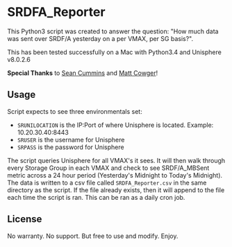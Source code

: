 # SRDFA_Reporter

This Python3 script was created to answer the question: "How much data was sent over SRDF/A yesterday on a per VMAX, per SG basis?".

This has been tested successfully on a Mac with Python3.4 and Unisphere v8.0.2.6

**Special Thanks** to [Sean Cummins](https://github.com/seancummins) and [Matt Cowger](https://github.com/mcowger)!

## Usage

Script expects to see three environmentals set:
- `SRUNILOCATION` is the IP:Port of where Unisphere is located. Example: 10.20.30.40:8443
- `SRUSER` is the username for Unisphere
- `SRPASS` is the password for Unisphere

The script queries Unisphere for all VMAX's it sees. It will then walk through every Storage Group in each VMAX and check to see SRDF/A_MBSent metric across a 24 hour period (Yesterday's Midnight to Today's Midnight). The data is written to a csv file called `SRDFA_Reporter.csv` in the same directory as the script. If the file already exists, then it will append to the file each time the script is ran. This can be ran as a daily cron job.

## License
No warranty. No support. But free to use and modify. Enjoy.
